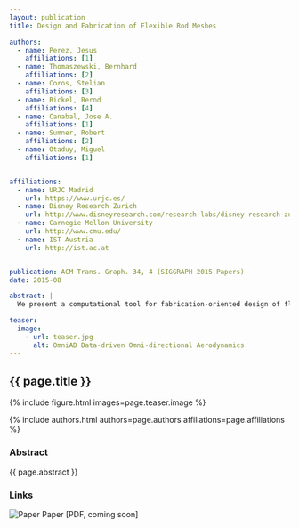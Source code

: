 ```yaml
---
layout: publication
title: Design and Fabrication of Flexible Rod Meshes

authors:  
  - name: Perez, Jesus
    affiliations: [1]
  - name: Thomaszewski, Bernhard
    affiliations: [2]
  - name: Coros, Stelian
    affiliations: [3]
  - name: Bickel, Bernd
    affiliations: [4]
  - name: Canabal, Jose A.
    affiliations: [1]
  - name: Sumner, Robert
    affiliations: [2]
  - name: Otaduy, Miguel
    affiliations: [1]


affiliations:
  - name: URJC Madrid
    url: https://www.urjc.es/
  - name: Disney Research Zurich
    url: http://www.disneyresearch.com/research-labs/disney-research-zurich/
  - name: Carnegie Mellon University
    url: http://www.cmu.edu/
  - name: IST Austria
    url: http://ist.ac.at


publication: ACM Trans. Graph. 34, 4 (SIGGRAPH 2015 Papers)
date: 2015-08

abstract: |
  We present a computational tool for fabrication-oriented design of flexible rod meshes. Given a deformable surface and a set of deformed poses as input, our method automatically computes a printable rod mesh that, once manufactured, closely matches the input poses under the same boundary conditions. The core of our method is formed by an optimization scheme that adjusts the cross-sectional profiles of the rods and their rest centerline in order to best approximate the target deformations. This approach allows us to locally control the bending and stretching resistance of the surface with a single material, yielding high design flexibility and low fabrication cost.

teaser:
  image:
    - url: teaser.jpg
      alt: OmniAD Data-driven Omni-directional Aerodynamics
---
```


## {{ page.title }}

{% include figure.html images=page.teaser.image %}

{% include authors.html authors=page.authors affiliations=page.affiliations %}

### Abstract

{{ page.abstract }}

### Links

![Paper](paper.jpg) Paper [PDF, coming soon]